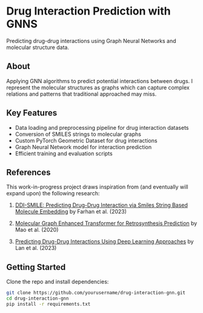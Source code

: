 # Drug Interaction Prediction with GNNS

Predicting drug-drug interactions using Graph Neural Networks and molecular structure data.

##  About

Applying GNN algorithms to predict potential interactions between drugs. I represent the molecular structures as graphs which can capture complex relations and patterns that 
traditional approached may miss. 

## Key Features

- Data loading and preprocessing pipeline for drug interaction datasets
- Conversion of SMILES strings to molecular graphs
- Custom PyTorch Geometric Dataset for drug interactions
- Graph Neural Network model for interaction prediction
- Efficient training and evaluation scripts

## References

This work-in-progress project draws inspiration from (and eventually will expand upon) the following research:

1. [DDI-SMILE: Predicting Drug-Drug Interaction via Smiles String Based Molecule Embedding](https://www.tanvirfarhan.com/publication/ddi_smile/DDI_Smile.pdf)
   by Farhan et al. (2023)

2. [Molecular Graph Enhanced Transformer for Retrosynthesis Prediction](https://arxiv.org/pdf/2006.14002)
   by Mao et al. (2020)

3. [Predicting Drug-Drug Interactions Using Deep Learning Approaches](https://link.springer.com/chapter/10.1007/978-3-031-34107-6_11)
   by Lan et al. (2023)

## Getting Started

Clone the repo and install dependencies:

```bash
git clone https://github.com/yourusername/drug-interaction-gnn.git
cd drug-interaction-gnn
pip install -r requirements.txt